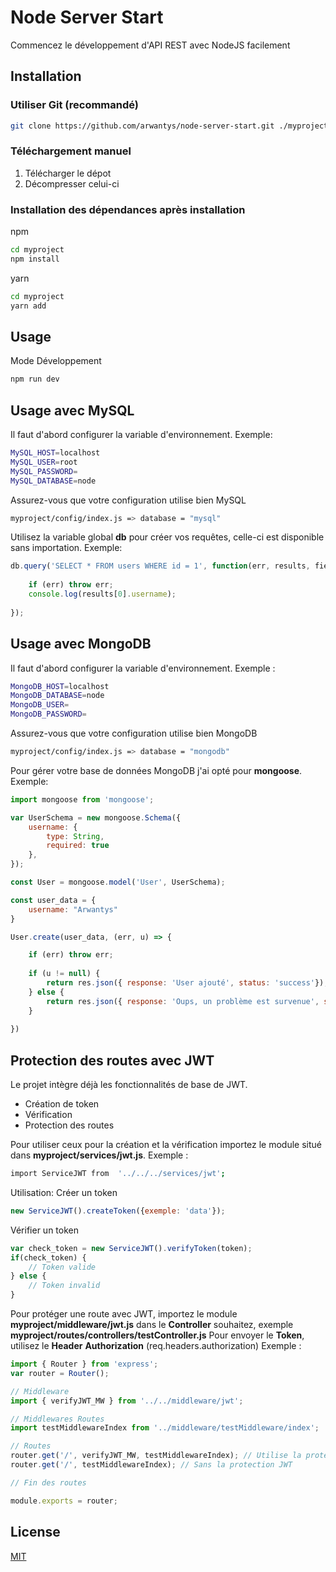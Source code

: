 
# Node Server Start

  

Commencez le développement d'API REST avec NodeJS facilement

  

## Installation

  

### Utiliser Git (recommandé)

  

```bash
git clone https://github.com/arwantys/node-server-start.git ./myproject
```

  

### Téléchargement manuel
 1. Télécharger le dépot
 2. Décompresser celui-ci

### Installation des dépendances après installation

npm
```bash
cd myproject
npm install
```
  yarn
  ```bash
cd myproject
yarn add
```

## Usage

Mode Développement
```bash
npm run dev
```

## Usage avec MySQL

Il faut d'abord configurer la variable d'environnement.
Exemple: 
```bash
MySQL_HOST=localhost
MySQL_USER=root
MySQL_PASSWORD=
MySQL_DATABASE=node
```

Assurez-vous que votre configuration utilise bien MySQL
```bash
myproject/config/index.js => database = "mysql"
```

Utilisez la variable global **db** pour créer vos requêtes, celle-ci est disponible sans importation. Exemple:
```javascript
db.query('SELECT * FROM users WHERE id = 1', function(err, results, fields) {
        
    if (err) throw err;
    console.log(results[0].username);
        
});
```

## Usage avec MongoDB

Il faut d'abord configurer la variable d'environnement. Exemple :
```bash
MongoDB_HOST=localhost
MongoDB_DATABASE=node
MongoDB_USER=
MongoDB_PASSWORD=
```

Assurez-vous que votre configuration utilise bien MongoDB
```bash
myproject/config/index.js => database = "mongodb"
```

Pour gérer votre base de données MongoDB j'ai opté pour **mongoose**. Exemple:
```javascript
import mongoose from 'mongoose';

var UserSchema = new mongoose.Schema({
    username: {
        type: String,
        required: true
    },
});

const User = mongoose.model('User', UserSchema);

const user_data = {
    username: "Arwantys"
}

User.create(user_data, (err, u) => {

    if (err) throw err;
        
    if (u != null) {
        return res.json({ response: 'User ajouté', status: 'success'});
    } else {
        return res.json({ response: 'Oups, un problème est survenue', status: 'error' });
    }
        
})
```

## Protection des routes avec JWT

Le projet intègre déjà les fonctionnalités de base de JWT.

 - Création de token
 - Vérification
 - Protection des routes 

Pour utiliser ceux pour la création et la vérification importez le module situé dans **myproject/services/jwt.js**. 
Exemple :
```bash
import ServiceJWT from  '../../../services/jwt';
```

Utilisation: 
Créer un token
```javascript
new ServiceJWT().createToken({exemple: 'data'});
```

Vérifier un token
```javascript
var check_token = new ServiceJWT().verifyToken(token);
if(check_token) {
    // Token valide
} else {
    // Token invalid
}
```

Pour protéger une route avec JWT, importez le module **myproject/middleware/jwt.js** dans le **Controller** souhaitez, exemple **myproject/routes/controllers/testController.js**
Pour envoyer le **Token**, utilisez le **Header** **Authorization** (req.headers.authorization)
Exemple : 

```javascript
import { Router } from 'express';
var router = Router();

// Middleware
import { verifyJWT_MW } from '../../middleware/jwt';

// Middlewares Routes
import testMiddlewareIndex from '../middleware/testMiddleware/index';

// Routes 
router.get('/', verifyJWT_MW, testMiddlewareIndex); // Utilise la protection JWT
router.get('/', testMiddlewareIndex); // Sans la protection JWT

// Fin des routes

module.exports = router;
```

## License

[MIT](https://choosealicense.com/licenses/mit/)